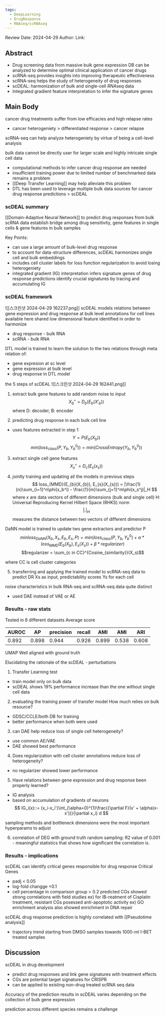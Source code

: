 ```yaml
---
tags:
  - DeepLearning
  - DrugResponse
  - RNAseq/scRNAseq
---
```

Review Date: 2024-04-29
Author:
Link:

## Abstract
- Drug screening data from massive bulk gene expression DB can be analyzed to determine optimal clinical application of cancer drugs
- scRNA-seq provides insights into improving therapeutic effectiveness
- scRNA-seq helps the study of heterogeneity of drug responses
- scDEAL: harmonization of bulk and single-cell *RNA*seq data
- Integrated gradient feature interpretation to infer the signature genes 

## Main Body
cancer drug treatments suffer from low efficacies and high relapse rates
- cancer heterogeniety > differentiated response > cancer relapse

scRNA-seq can help analyze heterogeniety by virtue of being a cell-level analysis

bulk data cannot be directly user for larger scale and highly intricate single cell data
- computational methods to infer cancer drug response are needed
- insufficient training power due to limited number of benchmarked data remains a problem
- [[Deep Transfer Learning]] may help alleviate this problem
- DTL has been used to leverage multiple bulk data sources for cancer drug response predictions > scDEAL

### scDEAL summary
[[Domain-Adaptive Neural Network]] to predict drug responses from bulk scRNA data
establish bridge among drug sensitivity, gene features in single cells & gene features in bulk samples


Key Points:
-  can use a large amount of bulk-level drug response
-  to account for data-structure differences, scDEAL harmonizes single cell and bulk embeddings
-  includes cell cluster labels for loss function regularization to avoid losing heterogeniety
-  integrated gradient (IG) interpretation infers signature genes of drug response predictions
	identify crucial signatures by tracing and accumulating IG

### scDEAL framework
![[스크린샷 2024-04-29 162237.png]]
scDEAL models relations between gene expression and drug response at bulk level
	annotations for cell lines available here
shared low dimensional feature identified in order to harmonize 
- drug response - bulk RNA
- scRNA - bulk RNA 

DTL model is trained to learn the solution to the two relations through meta relation of:
- gene expresion at sc level
- gene expression at bulk level
- drug response in DTL model

the 5 steps of scDEAL
![[스크린샷 2024-04-29 162441.png]]
1. extract bulk gene features
to add random noise to input
$$ X_{b}'' = D_{b}(E_{b}(X'_{b})) $$ where D: decoder, B: encoder

2. predicting drug response in each bulk cell line
- uses features extracted in step 1
$$ Y = P(E_{b}(X_{b})) $$
$$ min(loss_{class}(P, Y_{b}, Y_{b}^{0})) = min(CrossEntropy(Y_{b}, Y_{b}^{0})) $$
3. extract single cell gene features
$$ X_{s}'' = D_{c}(E_{s}(x_{s})) $$

4.  jointly training and updating all the models in previous steps
$$ loss_{MMD}(E_{b}(X_{b}), E_{s}(X_{s})) = |\frac{1}{n}\sum_{i=1}^n\phi(x_b^i) - \frac{1}{m}\sum_{j=1}^m\phi(x_s^j)|_H $$
where x are data vectors of different dimensions (bulk and single cell)
H: Universal Reproducing Kernel Hilbert Space (RHKS)
norm $$|.|_H$$ measures the distance between two vectors of different dimensions

DaNN model is trained to update two gene extractors and predictor P
$$ min loss_{DaNN}(X_b, X_s, E_b, E_s, P) = min(loss_{class}(P, Y_{b}, Y_{b}^{0}) + \alpha*loss_{MMD}(E_{b}(X_{b}), E_{s}(X_{s})) + \beta*regularizer) $$
$$regularizer = \sum_{c in CC}^{Cosine_{similarity}}(X_s)$$

where CC is cell cluster categories

5.  transferring and applying the trained model to scRNA-seq data to predict DR
Xs as input, predictability scores Ys for each cell

noise characteristics in bulk RNA-seq and scRNA-seq data quite distinct
- used DAE instead of VAE or AE

### Results - raw stats
Tested in 6 different datasets
Average score

| AUROC | AP    | precision | recall | AMI   | AMI   | ARI   |
| ----- | ----- | --------- | ------ | ----- | ----- | ----- |
| 0.892 | 0.898 | 0.944     | 0.926  | 0.899 | 0.538 | 0.608 |

UMAP
Well aligned with ground truth

Elucidating the rationale of the scDEAL - perturbations
1.  Transfer Learning test
- train model only on bulk data
- scDEAL shows 19% performance increase than the one without single cell data

2. evaluating the training power of transfer model
How much relies on bulk resource?
- GDSC/CCLE/both DB for training
- better performance when both were used

3. can DAE help reduce loss of single cell heterogeneity?
- use common AE/VAE
- DAE showed best performance 

4. Does regularization with cell cluster annotations reduce loss of heterogeneity?
- no regularizer showed lower performance

5. Have relations between gene expression and drug response been properly learned?
- IG analysis
- based on accumulation of gradients of neurons
$$ IG_i(x)::= (x_i-x_i')\int_{\alpha=0}^{1}\frac{{\partial F}(x' + \alpha(x-x'))}{\partial x_i} d $$

sampling methods and bottleneck dimensions were the most important hyperparams to adjust

6. correlation of DEG with ground truth
random sampling: R2 value of 0.001 - meaningful statistics that shows how significant the correlation is.

### Results - implications
scDEAL can identify critical genes responsible for drug response
Critical Genes
- padj < 0.05
- log-fold changge <0.1
- cell percentage in comparison group > 0.2
predicted CGs showed strong correlations with field studies
ex) for IB-reatment of Cisplatin treatment, resistant CGs posessed anti-apoptotic activity
ex) GO enrichment analysis also showed enrichment in DNA repair

scDEAL drug response prediction is highly correlated with [[Pseudotime analysis]]
- trajectory trend starting from DMSO samples towards 1000-ml I-BET treated samples


## Discussion
scDEAL in drug development
- predict drug responses and link gene signatures with treatment effects
- CGs are potential target signatures for CRISPR
- can be applied to existing non-drug treated scRNA seq data

Accuracy of the prediction results in scDEAL varies depending on the collection of bulk gene expression

prediction across different species remains a challenge